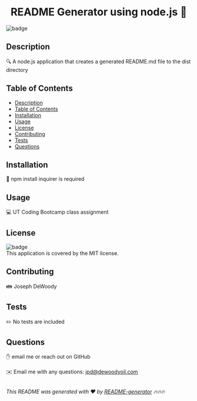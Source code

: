 
<h1 align="center">README Generator using node.js 👋</h1>
  
![badge](https://img.shields.io/badge/license-MIT-brightgreen)

## Description
🔍 A node.js application that creates a generated README.md file to the dist directory

## Table of Contents
- [Description](#description)
- [Table of Contents](#table-of-contents)
- [Installation](#installation)
- [Usage](#usage)
- [License](#license)
- [Contributing](#contributing)
- [Tests](#tests)
- [Questions](#questions)

## Installation
💾 npm install inquirer is required

## Usage
💻 UT Coding Bootcamp class assignment

## License
![badge](https://img.shields.io/badge/license-MIT-brightgreen)
<br />
This application is covered by the MIT license. 

## Contributing
👪 Joseph DeWoody

## Tests
✏️ No tests are included

## Questions
✋ email me or reach out on GitHub<br />
<br />
✉️ Email me with any questions: jpd@dewoodyoil.com<br /><br />

_This README was generated with ❤️ by [README-generator](https://github.com/jpd61/README-generator) 🔥🔥🔥_
    